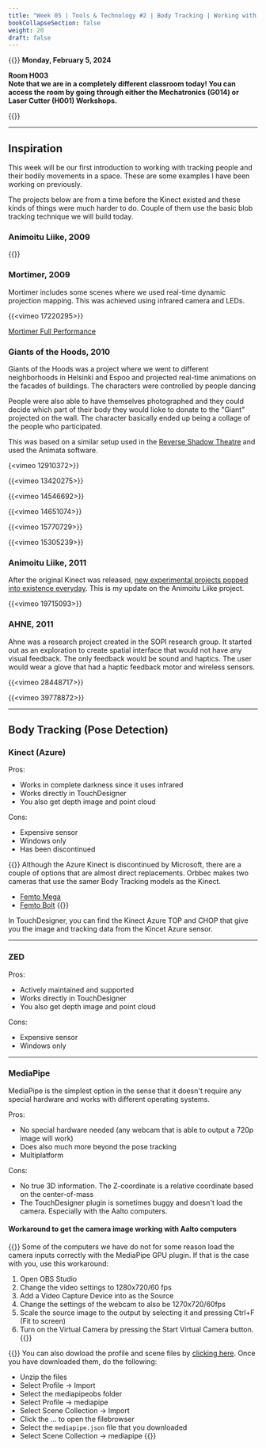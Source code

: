 ```yaml
---
title: "Week 05 | Tools & Technology #2 | Body Tracking | Working with MediaPipe"
bookCollapseSection: false
weight: 20
draft: false
---
```


{{<hint info>}}
**Monday, February 5, 2024**

**Room H003**  
**Note that we are in a completely different classroom today! You can access the room by going through either the Mechatronics (G014) or Laser Cutter (H001) Workshops.**

{{</hint>}}

---

## Inspiration

This week will be our first introduction to working with tracking people and their bodily movements in a space. These are some examples I have been working on previously.

The projects below are from a time before the Kinect existed and these kinds of things were much harder to do. Couple of them use the basic blob tracking technique we will build today.

### Animoitu Liike, 2009

{{<youtube SdYoUv858yg>}}

### Mortimer, 2009

Mortimer includes some scenes where we used real-time dynamic projection mapping. This was achieved using infrared camera and LEDs.

{{<vimeo 17220295>}}

[Mortimer Full Performance](https://vimeo.com/48965637)

### Giants of the Hoods, 2010

Giants of the Hoods was a project where we went to different neighborhoods in Helsinki and Espoo and projected real-time animations on the facades of buildings. The characters were controlled by people dancing

People were also able to have themselves photographed and they could decide which part of their body they would lioke to donate to the "Giant" projected on the wall. The character basically ended up being a collage of the people who participated.

This was based on a similar setup used in the [Reverse Shadow Theatre](https://www.youtube.com/watch?v=gY2dC9fi02s) and used the Animata software.

{<vimeo 12910372>}}

{{<vimeo 13420275>}}

{{<vimeo 14546692>}}

{{<vimeo 14651074>}}

{{<vimeo 15770729>}}

{{<vimeo 15305239>}}

### Animoitu Liike, 2011

After the original Kinect was released, [new experimental projects popped into existence everyday](https://www.kinecthacks.com/). This is my update on the Animoitu Liike project.

{{<vimeo 19715093>}}

### AHNE, 2011

Ahne was a research project created in the SOPI research group. It started out as an exploration to create spatial interface that would not have any visual feedback. The only feedback would be sound and haptics. The user would wear a glove that had a haptic feedback motor and wireless sensors.

{{<vimeo 28448717>}}

{{<vimeo 39778872>}}

---

## Body Tracking (Pose Detection)

### Kinect (Azure)

Pros:
- Works in complete darkness since it uses infrared
- Works directly in TouchDesigner
- You also get depth image and point cloud

Cons:
- Expensive sensor
- Windows only
- Has been discontinued

{{<hint info>}}
Although the Azure Kinect is discontinued by Microsoft, there are a couple of options that are almost direct replacements. Orbbec makes two cameras that use the samer Body Tracking models as the Kinect.
- [Femto Mega](https://www.orbbec.com/products/tof-camera/femto-mega/)
- [Femto Bolt](https://www.orbbec.com/products/tof-camera/femto-bolt/)
{{</hint>}}

In TouchDesigner, you can find the Kinect Azure TOP and CHOP that give you the image and tracking data from the Kincet Azure sensor.

---

### ZED

Pros:
- Actively maintained and supported
- Works directly in TouchDesigner
- You also get depth image and point cloud

Cons:
- Expensive sensor
- Windows only

---

### MediaPipe

MediaPipe is the simplest option in the sense that it doesn't require any special hardware and works with different operating systems.

Pros:

- No special hardware needed (any webcam that is able to output a 720p image will work)
- Does also much more beyond the pose tracking
- Multiplatform

Cons:

- No true 3D information. The Z-coordinate is a relative coordinate based on the center-of-mass
- The TouchDesigner plugin is sometimes buggy and doesn't load the camera. Especially with the Aalto computers.

#### Workaround to get the camera image working with Aalto computers

{{<hint warning>}}
Some of the computers we have do not for some reason load the camera inputs correctly with the MediaPipe GPU plugin. If that is the case with you, use this workaround:

1. Open OBS Studio
2. Change the video settings to 1280x720/60 fps
2. Add a Video Capture Device into as the Source
3. Change the settings of the webcam to also be 1270x720/60fps
4. Scale the source image to the output by selecting it and pressing Ctrl+F (Fit to screen)
5. Turn on the Virtual Camera by pressing the Start Virtual Camera button.
{{</hint>}}


{{<hint info>}}
You can also dowload the profile and scene files by [clicking here](.files/mediapipeobs.zip). Once you have downloaded them, do the following:

- Unzip the files
- Select Profile -> Import
- Select the mediapipeobs folder
- Select Profile -> mediapipe
- Select Scene Collection -> Import
- Click the ... to open the filebrowser
- Select the `mediapipe.json` file that you downloaded
- Select Scene Collection -> mediapipe
{{</hint>}}